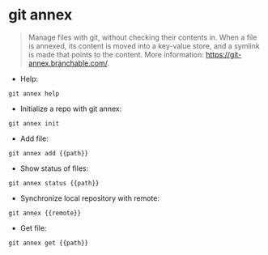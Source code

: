 # git annex

> Manage files with git, without checking their contents in.
> When  a  file  is annexed, its content is moved into a key-value store, and a symlink is made that points to the content. More information: <https://git-annex.branchable.com/>.

- Help:

`git annex help`

- Initialize a repo with git annex:

`git annex init`

- Add file:

`git annex add {{path}}`

- Show status of files:

`git annex status {{path}}`

- Synchronize local repository with remote:

`git annex {{remote}}`

- Get file:

`git annex get {{path}}`
